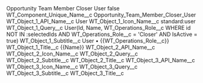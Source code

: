 <?xml version="1.0" encoding="UTF-8"?>
<CustomMetadata xmlns="http://soap.sforce.com/2006/04/metadata" xmlns:xsi="http://www.w3.org/2001/XMLSchema-instance" xmlns:xsd="http://www.w3.org/2001/XMLSchema">
    <label>Opportunity Team Member Closer User</label>
    <protected>false</protected>
    <values>
        <field>WT_Component_Unique_Name__c</field>
        <value xsi:type="xsd:string">Opportunity_Team_Member_Closer_User</value>
    </values>
    <values>
        <field>WT_Object_1_API_Name__c</field>
        <value xsi:type="xsd:string">User</value>
    </values>
    <values>
        <field>WT_Object_1_Icon_Name__c</field>
        <value xsi:type="xsd:string">standard:user</value>
    </values>
    <values>
        <field>WT_Object_1_Query__c</field>
        <value xsi:type="xsd:string">User(Id, Name, WT_Operations_Role__c WHERE id NOT IN :selectedIds AND WT_Operations_Role__c = &apos;Closer&apos; AND IsActive = true)</value>
    </values>
    <values>
        <field>WT_Object_1_Subtitle__c</field>
        <value xsi:type="xsd:string">User • {{WT_Operations_Role__c}}</value>
    </values>
    <values>
        <field>WT_Object_1_Title__c</field>
        <value xsi:type="xsd:string">{{Name}}</value>
    </values>
    <values>
        <field>WT_Object_2_API_Name__c</field>
        <value xsi:nil="true"/>
    </values>
    <values>
        <field>WT_Object_2_Icon_Name__c</field>
        <value xsi:nil="true"/>
    </values>
    <values>
        <field>WT_Object_2_Query__c</field>
        <value xsi:nil="true"/>
    </values>
    <values>
        <field>WT_Object_2_Subtitle__c</field>
        <value xsi:nil="true"/>
    </values>
    <values>
        <field>WT_Object_2_Title__c</field>
        <value xsi:nil="true"/>
    </values>
    <values>
        <field>WT_Object_3_API_Name__c</field>
        <value xsi:nil="true"/>
    </values>
    <values>
        <field>WT_Object_3_Icon_Name__c</field>
        <value xsi:nil="true"/>
    </values>
    <values>
        <field>WT_Object_3_Query__c</field>
        <value xsi:nil="true"/>
    </values>
    <values>
        <field>WT_Object_3_Subtitle__c</field>
        <value xsi:nil="true"/>
    </values>
    <values>
        <field>WT_Object_3_Title__c</field>
        <value xsi:nil="true"/>
    </values>
</CustomMetadata>
